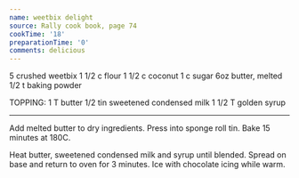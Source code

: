 ```yaml
---
name: weetbix delight
source: Rally cook book, page 74
cookTime: '18'
preparationTime: '0'
comments: delicious
---
```


5 crushed weetbix
1 1/2 c flour
1 1/2 c coconut
1 c sugar
6oz butter, melted
1/2 t baking powder

TOPPING:
1 T butter
1/2 tin sweetened condensed milk
1 1/2 T golden syrup

---

Add melted butter to dry ingredients.  Press into sponge roll tin.  Bake 15 minutes at 180C.

Heat butter, sweetened condensed milk and syrup until blended.  Spread on base and return to oven for 3 minutes.  Ice with chocolate icing while warm.

